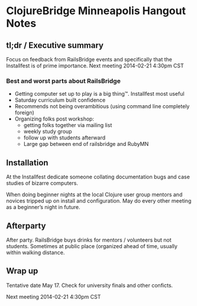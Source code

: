 # ClojureBridge Minneapolis Hangout Notes

## tl;dr / Executive summary

Focus on feedback from RailsBridge events and specifically that the Installfest
is of prime importance.  Next meeting 2014-02-21 4:30pm CST

### Best and worst parts about RailsBridge

- Getting computer set up to play is a big thing™. Installfest most useful
- Saturday curriculum built confidence
- Recommends not being overambitious (using command line completely foreign)
- Organizing folks post workshop: 
  - getting folks together via mailing list
  - weekly study group
  - follow up with students afterward
  - Large gap between end of railsbridge and RubyMN

## Installation

At the Installfest dedicate someone collating documentation bugs and case
studies of bizarre computers.

When doing beginner nights at the local Clojure user group mentors and novices
tripped up on install and configuration.  May do every other meeting as a
beginner’s night in future.

## Afterparty

After party. RailsBridge buys drinks for mentors / volunteers but not students.
Sometimes at public place (organized ahead of time, usually within walking
distance.

## Wrap up

Tentative date May 17. Check for university finals and other conficts.  

Next meeting 2014-02-21 4:30pm CST


